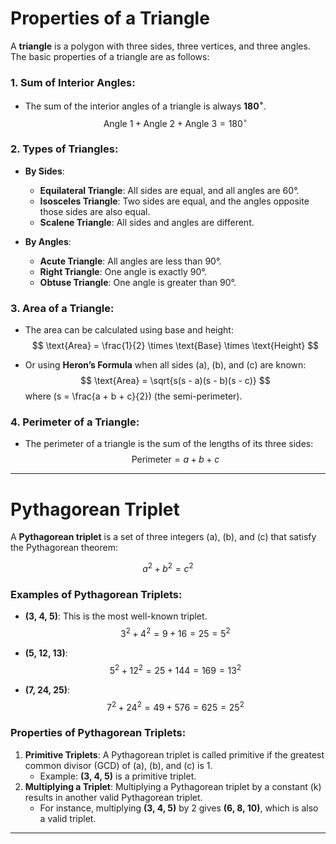 # Properties of a Triangle

A **triangle** is a polygon with three sides, three vertices, and three angles. The basic properties of a triangle are as follows:

### 1. Sum of Interior Angles:
- The sum of the interior angles of a triangle is always **$180^\circ$**.
$$
\text{Angle 1} + \text{Angle 2} + \text{Angle 3} = 180^\circ
$$

### 2. Types of Triangles:
- **By Sides**:
  - **Equilateral Triangle**: All sides are equal, and all angles are 60°.
  - **Isosceles Triangle**: Two sides are equal, and the angles opposite those sides are also equal.
  - **Scalene Triangle**: All sides and angles are different.

- **By Angles**:
  - **Acute Triangle**: All angles are less than 90°.
  - **Right Triangle**: One angle is exactly 90°.
  - **Obtuse Triangle**: One angle is greater than 90°.

### 3. Area of a Triangle:
- The area can be calculated using base and height:
$$
\text{Area} = \frac{1}{2} \times \text{Base} \times \text{Height}
$$

- Or using **Heron’s Formula** when all sides \(a\), \(b\), and \(c\) are known:
$$
\text{Area} = \sqrt{s(s - a)(s - b)(s - c)}
$$
where \(s = \frac{a + b + c}{2}\) (the semi-perimeter).

### 4. Perimeter of a Triangle:
- The perimeter of a triangle is the sum of the lengths of its three sides:
$$
\text{Perimeter} = a + b + c
$$

---

# Pythagorean Triplet

A **Pythagorean triplet** is a set of three integers \(a\), \(b\), and \(c\) that satisfy the Pythagorean theorem:

$$
a^2 + b^2 = c^2
$$

### Examples of Pythagorean Triplets:
- **(3, 4, 5)**: This is the most well-known triplet.
$$
3^2 + 4^2 = 9 + 16 = 25 = 5^2
$$

- **(5, 12, 13)**:
$$
5^2 + 12^2 = 25 + 144 = 169 = 13^2
$$

- **(7, 24, 25)**:
$$
7^2 + 24^2 = 49 + 576 = 625 = 25^2
$$

### Properties of Pythagorean Triplets:
1. **Primitive Triplets**: A Pythagorean triplet is called primitive if the greatest common divisor (GCD) of \(a\), \(b\), and \(c\) is 1.
   - Example: **(3, 4, 5)** is a primitive triplet.
2. **Multiplying a Triplet**: Multiplying a Pythagorean triplet by a constant \(k\) results in another valid Pythagorean triplet.
   - For instance, multiplying **(3, 4, 5)** by 2 gives **(6, 8, 10)**, which is also a valid triplet.

---

